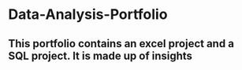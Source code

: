 # Data-Analysis-Portfolio
## This portfolio contains an excel project and a SQL project. It is made up of insights


